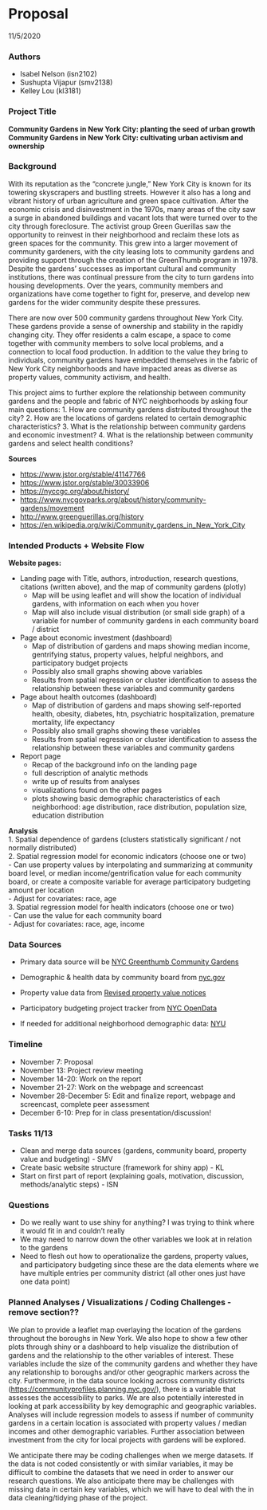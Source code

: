 Proposal
================
11/5/2020

### Authors

  - Isabel Nelson (isn2102)
  - Sushupta Vijapur (smv2138)
  - Kelley Lou (kl3181)

### Project Title

**Community Gardens in New York City: planting the seed of urban
growth**  
**Community Gardens in New York City: cultivating urban activism and
ownership**

### Background

With its reputation as the “concrete jungle,” New York City is known for
its towering skyscrapers and bustling streets. However it also has a
long and vibrant history of urban agriculture and green space
cultivation. After the economic crisis and disinvestment in the 1970s,
many areas of the city saw a surge in abandoned buildings and vacant
lots that were turned over to the city through foreclosure. The activist
group Green Guerillas saw the opportunity to reinvest in their
neighborhood and reclaim these lots as green spaces for the community.
This grew into a larger movement of community gardeners, with the city
leasing lots to community gardens and providing support through the
creation of the GreenThumb program in 1978. Despite the gardens’
successes as important cultural and community institutions, there was
continual pressure from the city to turn gardens into housing
developments. Over the years, community members and organizations have
come together to fight for, preserve, and develop new gardens for the
wider community despite these pressures.

There are now over 500 community gardens throughout New York City. These
gardens provide a sense of ownership and stability in the rapidly
changing city. They offer residents a calm escape, a space to come
together with community members to solve local problems, and a
connection to local food production. In addition to the value they bring
to individuals, community gardens have embedded themselves in the fabric
of New York City neighborhoods and have impacted areas as diverse as
property values, community activism, and health.

This project aims to further explore the relationship between community
gardens and the people and fabric of NYC neighborhoods by asking four
main questions: 1. How are community gardens distributed throughout the
city? 2. How are the locations of gardens related to certain demographic
characteristics? 3. What is the relationship between community gardens
and economic investment? 4. What is the relationship between community
gardens and select health conditions?

**Sources**

  - <https://www.jstor.org/stable/41147766>
  - <https://www.jstor.org/stable/30033906>
  - <https://nyccgc.org/about/history/>
  - <https://www.nycgovparks.org/about/history/community-gardens/movement>
  - <http://www.greenguerillas.org/history>
  - <https://en.wikipedia.org/wiki/Community_gardens_in_New_York_City>

### Intended Products + Website Flow

**Website pages:**

  - Landing page with Title, authors, introduction, research questions,
    citations (written above), and the map of community gardens (plotly)
      - Map will be using leaflet and will show the location of
        individual gardens, with information on each when you hover  
      - Map will also include visual distribution (or small side graph)
        of a variable for number of community gardens in each community
        board / district  
  - Page about economic investment (dashboard)
      - Map of distribution of gardens and maps showing median income,
        gentrifying status, property values, helpful neighbors, and
        participatory budget projects  
      - Possibly also small graphs showing above variables  
      - Results from spatial regression or cluster identification to
        assess the relationship between these variables and community
        gardens  
  - Page about health outcomes (dashboard)
      - Map of distribution of gardens and maps showing self-reported
        health, obesity, diabetes, htn, psychiatric hospitalization,
        premature mortality, life expectancy  
      - Possibly also small graphs showing these variables  
      - Results from spatial regression or cluster identification to
        assess the relationship between these variables and community
        gardens  
  - Report page
      - Recap of the background info on the landing page  
      - full description of analytic methods  
      - write up of results from analyses  
      - visualizations found on the other pages  
      - plots showing basic demographic characteristics of each
        neighborhood: age distribution, race distribution, population
        size, education distribution

**Analysis**  
1\. Spatial dependence of gardens (clusters statistically significant /
not normally distributed)  
2\. Spatial regression model for economic indicators (choose one or
two)  
\- Can use property values by interpolating and summarizing at community
board level, or median income/gentrification value for each community
board, or create a composite variable for average participatory
budgeting amount per location  
\- Adjust for covariates: race, age  
3\. Spatial regression model for health indicators (choose one or two)  
\- Can use the value for each community board  
\- Adjust for covariates: race, age, income

### Data Sources

  - Primary data source will be [NYC Greenthumb Community
    Gardens](https://data.cityofnewyork.us/Environment/NYC-Greenthumb-Community-Gardens/ajxm-kzmj)

  - Demographic & health data by community board from
    [nyc.gov](https://communityprofiles.planning.nyc.gov/)

  - Property value data from [Revised property value
    notices](https://data.cityofnewyork.us/City-Government/Revised-Notice-of-Property-Value-RNOPV-/8vgb-zm6e)

  - Participatory budgeting project tracker from [NYC
    OpenData](https://data.cityofnewyork.us/City-Government/Participatory-Budgeting-Project-Tracker/qm5f-frjb)

  - If needed for additional neighborhood demographic data:
    [NYU](https://furmancenter.org/neighborhoods)

### Timeline

  - November 7: Proposal
  - November 13: Project review meeting
  - November 14-20: Work on the report
  - November 21-27: Work on the webpage and screencast
  - November 28-December 5: Edit and finalize report, webpage and
    screencast, complete peer assessment
  - December 6-10: Prep for in class presentation/discussion\!

### Tasks 11/13

  - Clean and merge data sources (gardens, community board, property
    value and budgeting) - SMV
  - Create basic website structure (framework for shiny app) - KL
  - Start on first part of report (explaining goals, motivation,
    discussion, methods/analytic steps) - ISN

### Questions

  - Do we really want to use shiny for anything? I was trying to think
    where it would fit in and couldn’t really
  - We may need to narrow down the other variables we look at in
    relation to the gardens
  - Need to flesh out how to operationalize the gardens, property
    values, and participatory budgeting since these are the data
    elements where we have multiple entries per community district (all
    other ones just have one data point)

### Planned Analyses / Visualizations / Coding Challenges - remove section??

We plan to provide a leaflet map overlaying the location of the gardens
throughout the boroughs in New York. We also hope to show a few other
plots through shiny or a dashboard to help visualize the distribution of
gardens and the relationship to the other variables of interest. These
variables include the size of the community gardens and whether they
have any relationship to boroughs and/or other geographic markers across
the city. Furthermore, in the data source looking across community
districts (<https://communityprofiles.planning.nyc.gov/>), there is a
variable that assesses the accessibility to parks. We are also
potentially interested in looking at park accessibility by key
demographic and geographic variables. Analyses will include regression
models to assess if number of community gardens in a certain location is
associated with property values / median incomes and other demographic
variables. Further association between investment from the city for
local projects with gardens will be explored.

We anticipate there may be coding challenges when we merge datasets. If
the data is not coded consistently or with similar variables, it may be
difficult to combine the datasets that we need in order to answer our
research questions. We also anticipate there may be challenges with
missing data in certain key variables, which we will have to deal with
the in data cleaning/tidying phase of the project.
